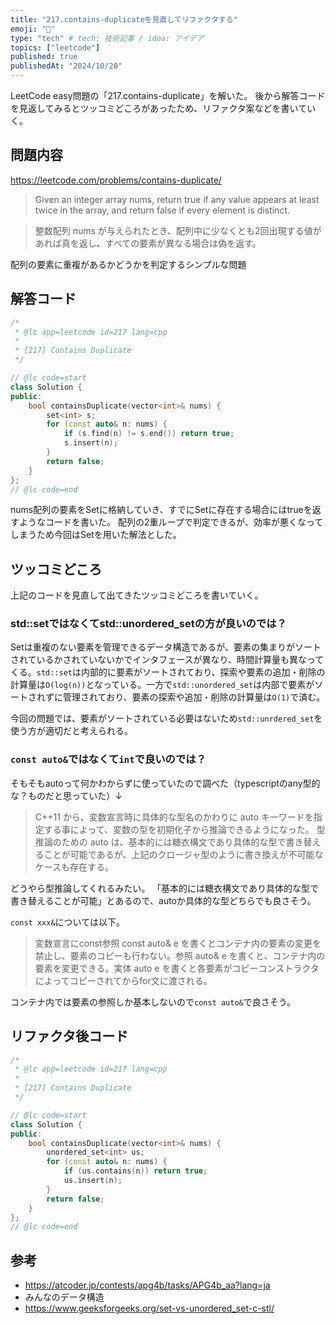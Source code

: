 ```yaml
---
title: "217.contains-duplicateを見直してリファクタする"
emoji: "🎃"
type: "tech" # tech: 技術記事 / idea: アイデア
topics: ["leetcode"]
published: true
publishedAt: "2024/10/20"
---
```


LeetCode easy問題の「217.contains-duplicate」を解いた。
後から解答コードを見返してみるとツッコミどころがあったため、リファクタ案などを書いていく。


## 問題内容
https://leetcode.com/problems/contains-duplicate/

>Given an integer array nums, return true if any value appears at least twice in the array, and return false if every element is distinct.

>整数配列 nums が与えられたとき、配列中に少なくとも2回出現する値があれば真を返し、すべての要素が異なる場合は偽を返す。

配列の要素に重複があるかどうかを判定するシンプルな問題

## 解答コード

```cpp
/*
 * @lc app=leetcode id=217 lang=cpp
 *
 * [217] Contains Duplicate
 */

// @lc code=start
class Solution {
public:
    bool containsDuplicate(vector<int>& nums) {
        set<int> s;
        for (const auto& n: nums) {
            if (s.find(n) != s.end()) return true;
            s.insert(n);
        }
        return false;
    }
};
// @lc code=end
```

nums配列の要素をSetに格納していき、すでにSetに存在する場合にはtrueを返すようなコードを書いた。
配列の2重ループで判定できるが、効率が悪くなってしまうため今回はSetを用いた解法とした。

## ツッコミどころ
上記のコードを見直して出てきたツッコミどころを書いていく。

### std::setではなくてstd::unordered_setの方が良いのでは？
Setは重複のない要素を管理できるデータ構造であるが、要素の集まりがソートされているかされていないかでインタフェースが異なり、時間計算量も異なってくる。`std::set`は内部的に要素がソートされており、探索や要素の追加・削除の計算量は`O(log(n))`となっている。一方で`std::unordered_set`は内部で要素がソートされずに管理されており、要素の探索や追加・削除の計算量は`O(1)`で済む。

今回の問題では、要素がソートされている必要はないため`std::unrdered_set`を使う方が適切だと考えられる。

### `const auto&`ではなくて`int`で良いのでは？
そもそもautoって何かわからずに使っていたので調べた（typescriptのany型的な？ものだと思っていた）↓

>C++11 から、変数宣言時に具体的な型名のかわりに  auto  キーワードを指定する事によって、変数の型を初期化子から推論できるようになった。
>型推論のための  auto  は、基本的には糖衣構文であり具体的な型で書き替えることが可能であるが、上記のクロージャ型のように書き換えが不可能なケースも存在する。

どうやら型推論してくれるみたい。
「基本的には糖衣構文であり具体的な型で書き替えることが可能」とあるので、autoか具体的な型どちらでも良さそう。

`const xxx&`については以下。

>変数宣言にconst参照 const auto& e を書くとコンテナ内の要素の変更を禁止し、要素のコピーも行わない。参照 auto& e を書くと、コンテナ内の要素を変更できる。実体 auto e を書くと各要素がコピーコンストラクタによってコピーされてからfor文に渡される。

コンテナ内では要素の参照しか基本しないので`const auto&`で良さそう。

## リファクタ後コード

```cpp
/*
 * @lc app=leetcode id=217 lang=cpp
 *
 * [217] Contains Duplicate
 */

// @lc code=start
class Solution {
public:
    bool containsDuplicate(vector<int>& nums) {
        unordered_set<int> us;
        for (const auto& n: nums) {
            if (us.contains(n)) return true;
            us.insert(n);
        }
        return false;
    }
};
// @lc code=end
```

## 参考
- https://atcoder.jp/contests/apg4b/tasks/APG4b_aa?lang=ja
- みんなのデータ構造
- https://www.geeksforgeeks.org/set-vs-unordered_set-c-stl/
